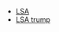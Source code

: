 + [LSA](https://en.wikipedia.org/wiki/Latent_semantic_analysis)
+ [LSA trump](https://fivethirtyeight.com/features/dissecting-trumps-most-rabid-online-following/)